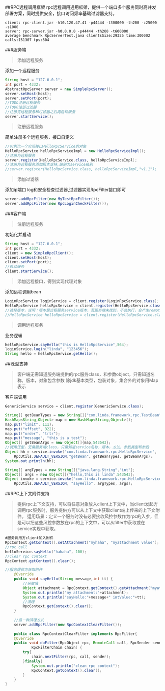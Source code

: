 ##RPC远程调用框架
rpc远程调用通用框架，提供一个端口多个服务同时高并发部署方案，同时提供安全，接口访问频率基础过滤器支持。
```tps
client: rpc-client.jar -h10.120.47.41 -p44444 -t300000 -th200 -c25000 -s1000 
server: rpc-server.jar -h0.0.0.0 -p44444 -th200 -t600000
average benchmark RpcServerTest.java clientsSize:29325 time:300002 calls:151307 tps:504
```

###服务端

>添加远程服务

添加一个远程服务
```java
String host = "127.0.0.1";
int port = 4332;
AbstractRpcServer server = new SimpleRpcServer();
server.setHost(host);
server.setPort(port);
//TODO注册远程服务
//TODO注册过滤器
//注册完远程服务和过滤器之后再启动服务
server.startService();
```

>注册远程服务

简单注册多个远程服务，接口自定义
```java
//实例化一个实现接口HelloRpcService的对象
HelloRpcService helloRpcServiceImpl = new HelloRpcServiceImpl();
//注册为远程服务
server.register(HelloRpcService.class, helloRpcServiceImpl);
//注册为远程服务添加版本支持,级别为service级别
//server.register(HelloRpcService.class, helloRpcServiceImpl,"v1.1");
```

>添加过滤器

添加ip端口 log和安全检查过滤器,过滤器实现RpcFilter接口即可

```java
server.addRpcFilter(new MyTestRpcFilter());
server.addRpcFilter(new RpcLoginCheckFilter());
```

###客户端

>注册远程服务

初始化并启动
```java
String host = "127.0.0.1";
int port = 4332;
client = new SimpleRpcClient();
client.setHost(host);
client.setPort(port);
//启动服务
client.startService();
```

>添加远程接口，得到实现代理对象

添加远程调用bean

```java
LoginRpcService loginService = client.register(LoginRpcService.class);
HelloRpcService helloRpcService = client.register(HelloRpcService.class);
//选择版本，说明：版本是远程服务service版本，若服务端未找到，不会执行，会产生remote Exception
//HelloRpcService helloRpcService = client.register(HelloRpcService.class,"v1.1");
```

>调用远程服务

业务逻辑

```java
helloRpcService.sayHello("this is HelloRpcService",564);
loginService.login("linda", "123456");
String hello = helloRpcService.getHello();
```

##泛型支持

>客户端无需知道服务端提供的rpc服务class，和参数object，只需知道名称，版本，对象包含参数
除jdk基本类型，包装对象，集合外的对象用Map表示

客户端调用

```java
GenericService service = client.register(GenericService.class);

String[] getBeanTypes = new String[]{"com.linda.framework.rpc.TestBean","int"};
HashMap<String,Object> map = new HashMap<String,Object>();
map.put("limit", 111);
map.put("offset", 322);
map.put("order", "trtr");
map.put("message", "this is a test");
Object[] getBeanArgs = new Object[]{map,543543};
//调用泛型，无需服务端class，只需知道service名称，版本，方法，参数类型和参数
Object hh = service.invoke("com.linda.framework.rpc.HelloRpcService", 
	RpcUtils.DEFAULT_VERSION,"getBean", getBeanTypes, getBeanArgs);
System.out.println(hh);

String[] argTypes = new String[]{"java.lang.String","int"};
Object[] args = new Object[]{"hello,this is linda",543543};
Object invoke = service.invoke("com.linda.framework.rpc.HelloRpcService", 
	RpcUtils.DEFAULT_VERSION, "sayHello", argTypes, args);
```

##RPC上下文附件支持
>提供rpc上下文支持，可以将任意对象放入client上下文中，当client发起方调用rpc服务时，服务提供方可以从上下文中获取client端上传来的上下文附件。
运用场景：定义一个服务时没有必要接收风控参数作为rpc的入参，但是可以把这些风控参数放在rpc的上下文中，可以从filter中获取或在service实现中获取。

```java
#服务调用方client加入附件
RpcContext.getContext().setAttachment("myhaha", "myattachment value");
//rpc call 
helloService.sayHello("hahaha", 100);
//clear rpc context
RpcContext.getContext().clear();

//服务提供方获取附件
	@Override
	public void sayHello(String message,int tt) {
		//获取值
		Object attachment = RpcContext.getContext().getAttachment("myattachment");
		System.out.println("my attachment:"+attachment);
		System.out.println("sayHello:"+message+" intValue:"+tt);
		//清理
		RpcContext.getContext().clear();
	}
	
	//另一种清理方式
	server.addRpcFilter(new RpcContextClearFilter());
	
	public class RpcContextClearFilter implements RpcFilter{
	@Override
	public void doFilter(RpcObject rpc, RemoteCall call, RpcSender sender,
			RpcFilterChain chain) {
		try{
			chain.nextFilter(rpc, call, sender);
		}finally{
			System.out.println("clean rpc context");
			RpcContext.getContext().clear();
		}
	}
}	
```




